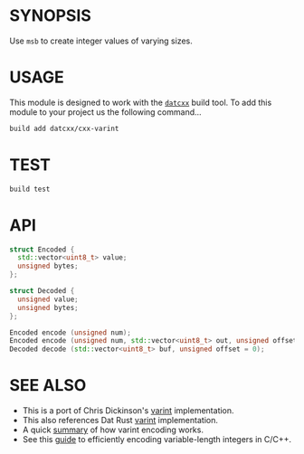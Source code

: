 # SYNOPSIS
Use `msb` to create integer values of varying sizes.


# USAGE
This module is designed to work with the [`datcxx`][0] build tool. To add this
module to your project us the following command...

```bash
build add datcxx/cxx-varint
```


# TEST

```bash
build test
```


# API

```c++
struct Encoded {
  std::vector<uint8_t> value;
  unsigned bytes;
};

struct Decoded {
  unsigned value;
  unsigned bytes;
};
```

```c++
Encoded encode (unsigned num);
Encoded encode (unsigned num, std::vector<uint8_t> out, unsigned offset = 0);
Decoded decode (std::vector<uint8_t> buf, unsigned offset = 0);
```

# SEE ALSO

- This is a port of Chris Dickinson's [varint][0] implementation.
- This also references Dat Rust [varint][1] implementation.
- A quick [summary][2] of how varint encoding works.
- See this [guide][3] to efficiently encoding variable-length integers in C/C++.

[0]:https://github.com/chrisdickinson/varint
[1]:https://github.com/datrs/varinteger
[2]:https://developers.google.com/protocol-buffers/docs/encoding
[3]:https://techoverflow.net/2013/01/25/efficiently-encoding-variable-length-integers-in-cc/
